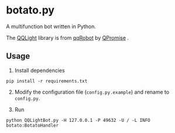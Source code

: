 # botato.py
A multifunction bot written in Python.

The [QQLight](https://www.52chat.cc/) library is from [qqRobot](https://github.com/QPromise/qqRobot) by [QPromise](https://github.com/QPromise) .


## Usage
1. Install dependencies

```
pip install -r requirements.txt
```

2. Modify the configuration file (`config.py.example`) and rename to `config.py`.

3. Run

```
python QQLightBot.py -H 127.0.0.1 -P 49632 -U / -L INFO botato:BotatoHandler
```
